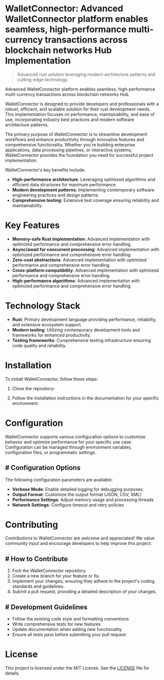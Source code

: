 <!-- fallback_WalletConnector_20251020120011_96594 -->

# WalletConnector: Advanced WalletConnector platform enables seamless, high-performance multi-currency transactions across blockchain networks Hub Implementation
> Advanced rust solution leveraging modern architecture patterns and cutting-edge technology.

Advanced WalletConnector platform enables seamless, high-performance multi-currency transactions across blockchain networks Hub.

WalletConnector is designed to provide developers and professionals with a robust, efficient, and scalable solution for their rust development needs. This implementation focuses on performance, maintainability, and ease of use, incorporating industry best practices and modern software architecture patterns.

The primary purpose of WalletConnector is to streamline development workflows and enhance productivity through innovative features and comprehensive functionality. Whether you're building enterprise applications, data processing pipelines, or interactive systems, WalletConnector provides the foundation you need for successful project implementation.

WalletConnector's key benefits include:

* **High-performance architecture**: Leveraging optimized algorithms and efficient data structures for maximum performance.
* **Modern development patterns**: Implementing contemporary software engineering practices and design patterns.
* **Comprehensive testing**: Extensive test coverage ensuring reliability and maintainability.

# Key Features

* **Memory-safe Rust implementation**: Advanced implementation with optimized performance and comprehensive error handling.
* **Async/await for concurrent processing**: Advanced implementation with optimized performance and comprehensive error handling.
* **Zero-cost abstractions**: Advanced implementation with optimized performance and comprehensive error handling.
* **Cross-platform compatibility**: Advanced implementation with optimized performance and comprehensive error handling.
* **High-performance algorithms**: Advanced implementation with optimized performance and comprehensive error handling.

# Technology Stack

* **Rust**: Primary development language providing performance, reliability, and extensive ecosystem support.
* **Modern tooling**: Utilizing contemporary development tools and frameworks for enhanced productivity.
* **Testing frameworks**: Comprehensive testing infrastructure ensuring code quality and reliability.

# Installation

To install WalletConnector, follow these steps:

1. Clone the repository:


2. Follow the installation instructions in the documentation for your specific environment.

# Configuration

WalletConnector supports various configuration options to customize behavior and optimize performance for your specific use case. Configuration can be managed through environment variables, configuration files, or programmatic settings.

## # Configuration Options

The following configuration parameters are available:

* **Verbose Mode**: Enable detailed logging for debugging purposes
* **Output Format**: Customize the output format (JSON, CSV, XML)
* **Performance Settings**: Adjust memory usage and processing threads
* **Network Settings**: Configure timeout and retry policies

# Contributing

Contributions to WalletConnector are welcome and appreciated! We value community input and encourage developers to help improve this project.

## # How to Contribute

1. Fork the WalletConnector repository.
2. Create a new branch for your feature or fix.
3. Implement your changes, ensuring they adhere to the project's coding standards and guidelines.
4. Submit a pull request, providing a detailed description of your changes.

## # Development Guidelines

* Follow the existing code style and formatting conventions
* Write comprehensive tests for new features
* Update documentation when adding new functionality
* Ensure all tests pass before submitting your pull request

# License

This project is licensed under the MIT License. See the [LICENSE](https://github.com/paaak/WalletConnector/blob/main/LICENSE) file for details.
